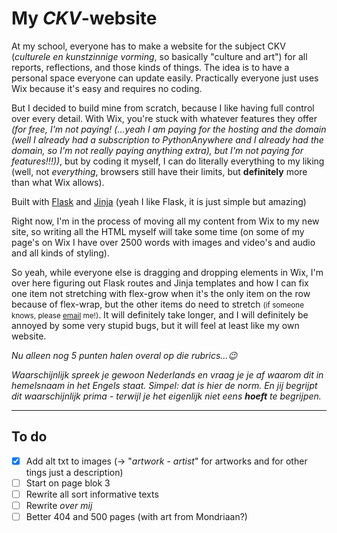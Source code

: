# My *CKV*-website

At my school, everyone has to make a website for the subject CKV (*culturele en kunstzinnige vorming*, so basically "culture and art") for all reports, reflections, and those kinds of things. The idea is to have a personal space everyone can update easily. Practically everyone just uses Wix because it's easy and requires no coding.

But I decided to build mine from scratch, because I like having full control over every detail. With Wix, you're stuck with whatever features they offer *(for free, I'm not paying! (...yeah I am paying for the hosting and the domain (well I already had a subscription to PythonAnywhere and I already had the domain, so I'm not really paying anything extra), but I'm not paying for features!!!))*, but by coding it myself, I can do literally everything to my liking (well, not *everything*, browsers still have their limits, but **definitely** more than what Wix allows).

Built with [Flask](https://github.com/pallets/flask) and [Jinja](https://github.com/pallets/jinja) (yeah I like Flask, it is just simple but amazing)

Right now, I'm in the process of moving all my content from Wix to my new site, so writing all the HTML myself will take some time (on some of my page's on Wix I have over 2500 words with images and video's and audio and all kinds of styling).

So yeah, while everyone else is dragging and dropping elements in Wix, I'm over here figuring out Flask routes and Jinja templates and how I can fix one item not stretching with flex-grow when it's the only item on the row because of flex-wrap, but the other items do need to stretch <small>(if someone knows, please [email](mailto:gijs6@dupunkto.org) me!)</small>. It will definitely take longer, and I will definitely be annoyed by some very stupid bugs, but it will feel at least  like my own website.

*Nu alleen nog 5 punten halen overal op die rubrics...😉*

*Waarschijnlijk spreek je gewoon Nederlands en vraag je je af waarom dit in hemelsnaam in het Engels staat. Simpel: dat is hier de norm. En jij begrijpt dit waarschijnlijk prima - terwijl je het eigenlijk niet eens **hoeft** te begrijpen.*

***
## To do

- [x] Add alt txt to images (-> "*artwork* - *artist*" for artworks and for other tings just a description)
- [ ] Start on page blok 3
- [ ] Rewrite all sort informative texts
- [ ] Rewrite *over mij*
- [ ] Better 404 and 500 pages (with art from Mondriaan?)
